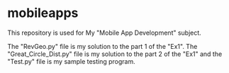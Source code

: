 # mobileapps
This repository is used for My "Mobile App Development" subject.

The "RevGeo.py" file is my solution to the part 1 of the "Ex1". 
The "Great_Circle_Dist.py" file is my solution to the part 2 of the "Ex1" and the "Test.py" file is my sample testing program. 
